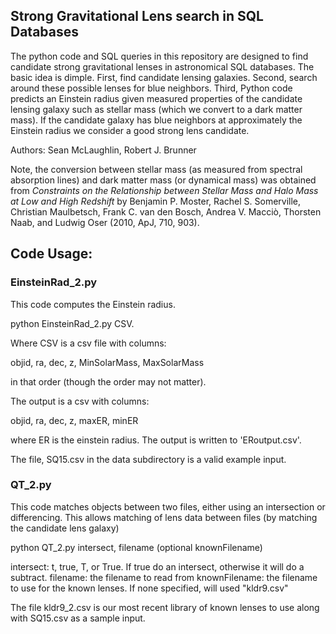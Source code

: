 ## Strong Gravitational Lens search in SQL Databases

The python code and SQL queries in this repository are designed to find candidate strong gravitational lenses in astronomical SQL databases. The basic idea is dimple. First, find candidate lensing galaxies. Second, search around these possible lenses for blue neighbors. Third, Python code predicts an Einstein radius given measured properties of the candidate lensing galaxy such as stellar mass (which we convert to a dark matter mass). If the candidate galaxy has blue neighbors at approximately the Einstein radius we consider a good strong lens candidate.

Authors: Sean McLaughlin, Robert J. Brunner

Note, the conversion between stellar mass (as measured from spectral absorption lines) and dark matter mass (or dynamical mass) was obtained from _Constraints on the Relationship between Stellar Mass and Halo Mass at Low and High Redshift_ by Benjamin P. Moster, Rachel S. Somerville, Christian Maulbetsch, Frank C. van den Bosch, Andrea V. Macciò, Thorsten Naab, and Ludwig Oser (2010, ApJ, 710, 903).

## Code Usage:

### EinsteinRad_2.py

This code computes the Einstein radius.

python EinsteinRad_2.py CSV. 

Where CSV is a csv file with columns:

objid, ra, dec, z, MinSolarMass, MaxSolarMass

in that order (though the order may not matter). 

The output is a csv with columns:

objid, ra, dec, z, maxER, minER 

where ER is the einstein radius. The output is written to 'ERoutput.csv'. 

The file, SQ15.csv in the data subdirectory is a valid example input.

### QT_2.py 
This code matches objects between two files, either using an intersection or differencing. This allows matching of lens data between files (by matching the candidate lens galaxy)

python QT_2.py intersect, filename (optional knownFilename)

intersect: t, true, T, or True. If true do an intersect, otherwise it will do a subtract.
filename: the filename to read from
knownFilename: the filename to use for the known lenses. If none specified, will used "kldr9.csv"

The file kldr9_2.csv is our most recent library of known lenses to use along with SQ15.csv as a sample input.
